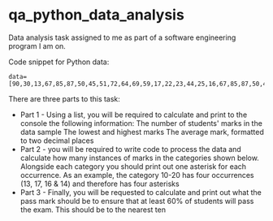 # qa_python_data_analysis
Data analysis task assigned to me as part of a software engineering program I am on.


Code snippet for Python data:

```
data=[90,30,13,67,85,87,50,45,51,72,64,69,59,17,22,23,44,25,16,67,85,87,50,45,51,72,59,14,50,55,32,23,24,25,37,28,39,30,33,35,40,34,41,43,94,95,98,99,44,45,47,48,49,53,61,63,69,75,77,60,83]
```

There are three parts to this task:

 - Part 1 - Using a list, you will be required to calculate and print to the console the following information:
The number of students' marks in the data sample
The lowest and highest marks
The average mark, formatted to two decimal places
 - Part 2 - you will be required to write code to process the data and calculate how many instances of marks in the 
categories shown below. Alongside each category you should print out one asterisk for each occurrence. As an example, 
the category 10-20 has four occurrences (13, 17, 16 & 14) and therefore has four asterisks
 - Part 3 - Finally, you will be requested to calculate and print out what the pass mark should be to ensure that at least 
60% of students will pass the exam. This should be to the nearest ten